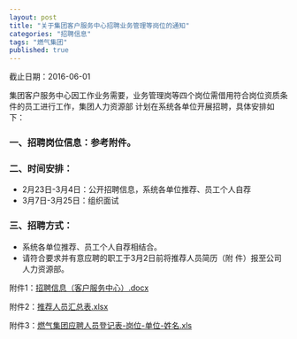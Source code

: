 ```yaml
---
layout: post
title: "关于集团客户服务中心招聘业务管理等岗位的通知"
categories: "招聘信息"
tags: "燃气集团"
published: true
---
```


截止日期：2016-06-01

集团客户服务中心因工作业务需要，业务管理岗等四个岗位需借用符合岗位资质条件的员工进行工作，集团人力资源部 计划在系统各单位开展招聘，具体安排如下： 

### 一、招聘岗位信息：参考附件。 

### 二、时间安排： 

* 2月23日-3月4日：公开招聘信息，系统各单位推荐、员工个人自荐 
* 3月7日-3月25日：组织面试 

<!-- more -->

### 三、招聘方式：

* 系统各单位推荐、员工个人自荐相结合。 
* 请符合要求并有意应聘的职工于3月2日前将推荐人员简历（附 件）报至公司人力资源部。
 



附件1：[招聘信息（客户服务中心）.docx](/assets/attachments/附件1：招聘信息（客户服务中心）.docx)

附件2：[推荐人员汇总表.xlsx](/assets/attachments/附件2：推荐人员汇总表.xlsx)

附件3：[燃气集团应聘人员登记表-岗位-单位-姓名.xls](/assets/attachments/附件3：燃气集团应聘人员登记表-岗位-单位-姓名.xls)
